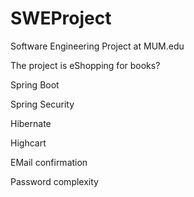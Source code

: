 # SWEProject
Software Engineering Project at MUM.edu

The project is eShopping for books?

Spring Boot

Spring Security

Hibernate

Highcart

EMail confirmation

Password complexity


